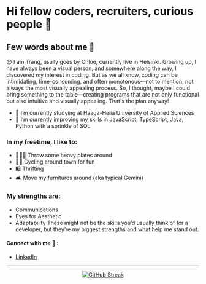 # Hi fellow coders, recruiters, curious people 👋
## Few words about me 💫
😎 I am Trang, usully goes by Chloe, currently live in Helsinki. Growing up, I have always been a visual person, and somewhere along the way, I discovered my interest in coding. But as we all know, coding can be intimidating, time-consuming, and often monotonous—not to mention, not always the most visually appealing process. So, I thought, maybe I could bring something to the table—creating programs that are not only functional but also intuitive and visually appealing. That's the plan anyway!
- 🔭  I’m currently studying at Haaga-Helia University of Applied Sciences
- 🌱  I’m currently improving my skills in JavaScript, TypeScript, Java, Python with a sprinkle of SQL

### In my freetime, I like to: 
 - 🏋🏻‍♂️  Throw some heavy plates around
 - 🚴🏼  Cycling around town for fun
 - 🛍️  Thrifting 
 - 🛋️  Move my furnitures around (aka typical Gemini)

### My strengths are: 
* Communications
* Eyes for Aesthetic
* Adaptability
These might not be the skills you’d usually think of for a developer, but they’re my biggest strengths and what help me stand out.

#### Connect with me 🤝 : 
* [LinkedIn](www.linkedin.com/in/chloe-trang-le)
  
__________________________
<p align="center">
  <a href="https://git.io/streak-stats">
    <img src="https://github-readme-streak-stats.herokuapp.com?user=TrangLe265&theme=javascript" alt="GitHub Streak">
  </a>
</p>

<!--
**TrangLe265/TrangLe265** is a ✨ _special_ ✨ repository because its `README.md` (this file) appears on your GitHub profile.

Here are some ideas to get you started:

- 🔭 I’m currently working on ...
- 🌱 I’m currently learning ...
- 👯 I’m looking to collaborate on ...
- 🤔 I’m looking for help with ...
- 💬 Ask me about ...
- 📫 How to reach me: ...
- 😄 Pronouns: ...
- ⚡ Fun fact: ...
-->
